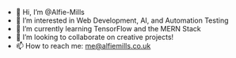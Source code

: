 - 👋 Hi, I’m @Alfie-Mills
- 👀 I’m interested in Web Development, AI, and Automation Testing
- 🌱 I’m currently learning TensorFlow and the MERN Stack
- 💞️ I’m looking to collaborate on creative projects!
- 📫 How to reach me: me@alfiemills.co.uk

<!---
Alfie-Mills/Alfie-Mills is a ✨ special ✨ repository because its `README.md` (this file) appears on your GitHub profile.
You can click the Preview link to take a look at your changes.
--->
